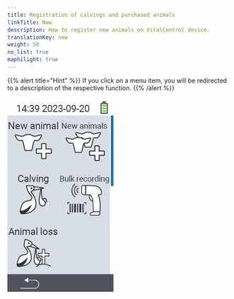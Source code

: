 ```yaml
---
title: Registration of calvings and purchased animals
linkTitle: New
description: How to register new animals on VitalControl device.
translationKey: new
weight: 50
no_list: true
maphilight: true
---
```

{{% alert title="Hint" %}}
If you click on a menu item, you will be redirected to a description of the respective function.
{{% /alert %}}

<img src="images/neuen.png" alt="VitalControl New" title="New" usemap="#workmap" class="maphilight" />

<map name="workmap">
  <area shape="rect" coords="3,40,116,160" alt="New animal" title="How to register a new animal using the VitalControl device&#10;Mouse klick: open documentation" href="/en/docs/new/animal/">
  <area shape="rect" coords="3,160,116,280" alt="Calving" title="How to register a new calving using VitalControl device&#10;Mouse klick: open documentation" href="/en/docs/new/calving/">
  <area shape="rect" coords="3,280,116,399" alt="Animal loss" title="How to register the loss of an animal using the VitalControl device&#10;Mouse klick: open documentation" href="/en/docs/new/animal-loss/">

  <area shape="rect" coords="116,40,230,160" alt="New animals" title="How to create multiple new animals on the VitalControl device using one single action&#10;Mouse klick: open documentation" href="/en/docs/new/animals/">
  <area shape="rect" coords="116,160,230,280" alt="Bulk recording" title="Use the barcode scanner to record a variety of animals&#10;Mouse klick: open documentation" href="/en/docs/new/bulk-recording/">
</map>
